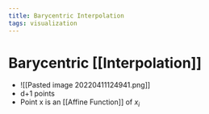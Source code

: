 ```yaml
---
title: Barycentric Interpolation
tags: visualization
---
```


# Barycentric [[Interpolation]]
- ![[Pasted image 20220411124941.png]]
- d+1 points
- Point x is an [[Affine Function]] of $x_i$









